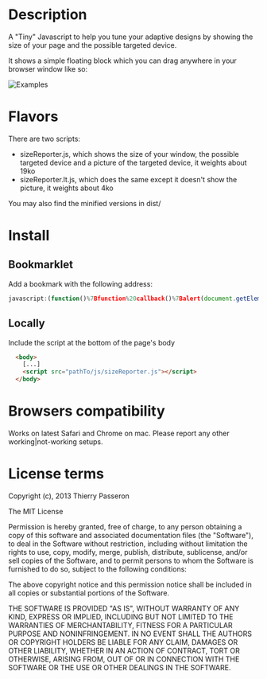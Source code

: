 # Description

A "Tiny" Javascript to help you tune your adaptive designs by showing the size of your page and the possible targeted device.

It shows a simple floating block which you can drag anywhere in your browser window like so:

![Examples](http://i40.tinypic.com/2ik9sud.jpg)

# Flavors

There are two scripts:

* sizeReporter.js, which shows the size of your window, the possible targeted device and a picture of the targeted device, it weights about 19ko
* sizeReporter.lt.js, which does the same except it doesn't show the picture, it weights about 4ko

You may also find the minified versions in dist/

# Install

## Bookmarklet

Add a bookmark with the following address:

```js
javascript:(function()%7Bfunction%20callback()%7Balert(document.getElementById('SizeReporter')%3F'You%20may%20drag%20the%20block%20anywhere%20in%20the%20window'%3A'Failed%20to%20load%20SizeReporter!')%7Dvar%20s%3Ddocument.createElement(%22script%22)%3Bs.src%3D%22http%3A%2F%2Fraw.github.com%2FOrion98MC%2FsizeReporter.js%2Fmaster%2Fdist%2FsizeReporter.min.js%22%3Bif(s.addEventListener)%7Bs.addEventListener(%22load%22%2Ccallback%2Cfalse)%7Delse%20if(s.readyState)%7Bs.onreadystatechange%3Dcallback%7Ddocument.body.appendChild(s)%3B%7D)()
```

## Locally

Include the script at the bottom of the page's body

```html
  <body>
    [...]
    <script src="pathTo/js/sizeReporter.js"></script>
  </body>
```

# Browsers compatibility

Works on latest Safari and Chrome on mac. Please report any other working|not-working setups.

# License terms

Copyright (c), 2013 Thierry Passeron

The MIT License

Permission is hereby granted, free of charge, to any person obtaining a copy
of this software and associated documentation files (the "Software"), to
deal in the Software without restriction, including without limitation the
rights to use, copy, modify, merge, publish, distribute, sublicense, and/or
sell copies of the Software, and to permit persons to whom the Software is
furnished to do so, subject to the following conditions:

The above copyright notice and this permission notice shall be included in
all copies or substantial portions of the Software.

THE SOFTWARE IS PROVIDED "AS IS", WITHOUT WARRANTY OF ANY KIND, EXPRESS OR
IMPLIED, INCLUDING BUT NOT LIMITED TO THE WARRANTIES OF MERCHANTABILITY,
FITNESS FOR A PARTICULAR PURPOSE AND NONINFRINGEMENT. IN NO EVENT SHALL THE
AUTHORS OR COPYRIGHT HOLDERS BE LIABLE FOR ANY CLAIM, DAMAGES OR OTHER
LIABILITY, WHETHER IN AN ACTION OF CONTRACT, TORT OR OTHERWISE, ARISING
FROM, OUT OF OR IN CONNECTION WITH THE SOFTWARE OR THE USE OR OTHER DEALINGS
IN THE SOFTWARE.
